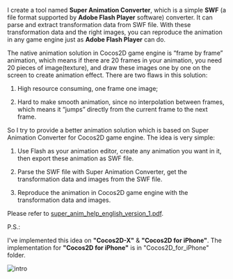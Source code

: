 I create a tool named **Super Animation Converter**,
which is a simple **SWF** (a file format supported by **Adobe Flash Player** software) converter.
It can parse and extract transformation data from SWF file. 
With these transformation data and the right images, 
you can reproduce the animation in any game engine just as **Adobe Flash Player** can do.


The native animation solution in Cocos2D game engine is “frame by frame” animation, 
which means if there are 20 frames in your animation, you need 20 pieces of image(texture), 
and draw these images one by one on the screen to create animation effect. There are two flaws in this solution: 

1. High resource consuming, one frame one image;

2. Hard to make smooth animation, since no interpolation between frames, which means it “jumps” directly from the current frame to the next frame.


So I try to provide a better animation solution which is based on Super Animation Converter for Cocos2D game engine. 
The idea is very simple: 

1. Use Flash as your animation editor, create any animation you want in it, then export these animation as SWF file. 

2. Parse the SWF file with Super Animation Converter, get the transformation data and images from the SWF file.

3. Reproduce the animation in Cocos2D game engine with  the transformation data and images.

Please refer to [super_anim_help_english_version_1.pdf](https://github.com/raymondlu/super-animation-samples/raw/master/super_anim_help_english_version_1.pdf).

P.S.:

I've implemented this idea on **"Cocos2D-X"** & **"Cocos2D for iPhone"**.
The implementation for **"Cocos2D for iPhone"** is in "Cocos2D_for_iPhone" folder.

![intro](https://github.com/raymondlu/super-animation-samples/raw/master/intro.png)
